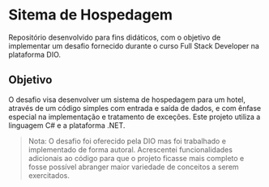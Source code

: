 # Sitema de Hospedagem

Repositório desenvolvido para fins didáticos, com o objetivo de implementar um desafio fornecido durante o curso Full Stack Developer na plataforma DIO.

## Objetivo

O desafio visa desenvolver um sistema de hospedagem para um hotel, através de um código simples com entrada e saída de dados, e com ênfase especial na implementação e tratamento de exceções. Este projeto utiliza a linguagem C# e a plataforma .NET. 

> Nota: O desafio foi oferecido pela DIO mas foi trabalhado e implementado de forma autoral. Acrescentei funcionalidades adicionais ao código para que o projeto ficasse mais completo e fosse possível abranger maior variedade de conceitos a serem exercitados.
